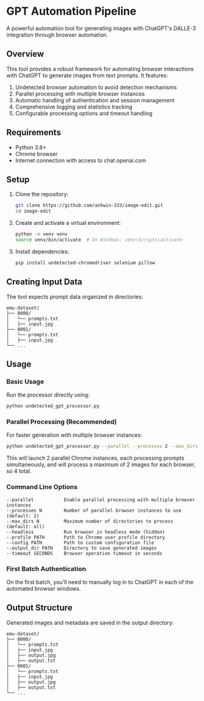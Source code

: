 # GPT Automation Pipeline

A powerful automation tool for generating images with ChatGPT's DALLE-3 integration through browser automation.

## Overview

This tool provides a robust framework for automating browser interactions with ChatGPT to generate images from text prompts. It features:

1. Undetected browser automation to avoid detection mechanisms
2. Parallel processing with multiple browser instances
3. Automatic handling of authentication and session management
4. Comprehensive logging and statistics tracking
5. Configurable processing options and timeout handling

## Requirements

- Python 3.8+
- Chrome browser
- Internet connection with access to chat.openai.com

## Setup

1. Clone the repository:
   ```bash
   git clone https://github.com/ashwin-333/image-edit.git
   cd image-edit
   ```

2. Create and activate a virtual environment:
   ```bash
   python -m venv venv
   source venv/bin/activate  # On Windows: venv\Scripts\activate
   ```

3. Install dependencies:
   ```bash
   pip install undetected-chromedriver selenium pillow
   ```

## Creating Input Data

The tool expects prompt data organized in directories:

```
emu-dataset/
├── 0000/
│   └── prompts.txt
│   ├── input.jpg
├── 0001/
│   └── prompts.txt
│   ├── input.jpg
└── ...
```

## Usage

### Basic Usage

Run the processor directly using:

```bash
python undetected_gpt_processor.py
```

### Parallel Processing (Recommended)

For faster generation with multiple browser instances:

```bash
python undetected_gpt_processor.py --parallel --processes 2 --max_dirs 2
```

This will launch 2 parallel Chrome instances, each processing prompts simultaneously, and will process a maximum of 2 images for each browser, so 4 total.

### Command Line Options

```
--parallel           Enable parallel processing with multiple browser instances
--processes N        Number of parallel browser instances to use (default: 2)
--max_dirs N         Maximum number of directories to process (default: all)
--headless           Run browser in headless mode (hidden)
--profile PATH       Path to Chrome user profile directory
--config PATH        Path to custom configuration file
--output_dir PATH    Directory to save generated images
--timeout SECONDS    Browser operation timeout in seconds
```

### First Batch Authentication

On the first batch, you'll need to manually log in to ChatGPT in each of the automated browser windows.

## Output Structure

Generated images and metadata are saved in the output directory:

```
emu-dataset/
├── 0000/
│   └── prompts.txt
│   ├── input.jpg
│   ├── output.jpg
│   ├── output.txt
├── 0001/
│   └── prompts.txt
│   ├── input.jpg
│   ├── output.jpg
│   ├── output.txt
└── ...
```